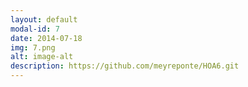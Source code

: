 ```yaml
---
layout: default
modal-id: 7
date: 2014-07-18
img: 7.png
alt: image-alt
description: https://github.com/meyreponte/HOA6.git
---
```


